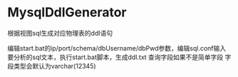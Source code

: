 # MysqlDdlGenerator
根据视图sql生成对应物理表的ddl语句

编辑start.bat的ip/port/schema/dbUsername/dbPwd参数，编辑sql.conf输入要分析的sql文本，执行start.bat脚本，生成ddl.txt
查询字段如果不是简单字段 字段类型会默认为varchar(12345)